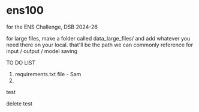 # ens100
for the ENS Challenge, DSB 2024-26

for large files, make a folder called data_large_files/ and add whatever you need there on your local. that'll be the path we can commonly reference for input / output / model saving

TO DO LIST

1. requirements.txt file - Sam
2. 

test

delete test
